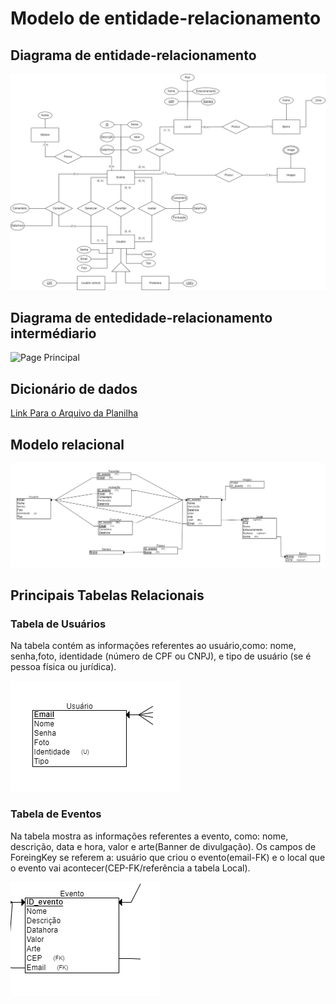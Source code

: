 # Modelo de entidade-relacionamento

## Diagrama de entidade-relacionamento

![Page Principal](pngs/Diagrama_ER_Vumbora.png)

## Diagrama de entedidade-relacionamento intermédiario

![Page Principal](pngs/Diagrama_ER_intermediário.png)

## Dicionário de dados

[Link Para o Arquivo da Planilha](Dicionário_de_Dados_Vumbora.xlsx)

## Modelo relacional

![Page Principal](pngs/Esquema_Relacional.png)

## Principais Tabelas Relacionais
### Tabela de Usuários
Na tabela contém as informações referentes ao usuário,como: nome, senha,foto, identidade (número de CPF ou CNPJ), e tipo de usuário (se é pessoa física ou jurídica).

![Page Principal](pngs/tabela_usuarioRL.png)

### Tabela de Eventos
 Na tabela mostra as informações referentes a evento, como: nome, descrição, data e hora, valor e arte(Banner de divulgação). Os campos de ForeingKey se referem a: usuário que criou o evento(email-FK) e o local que o evento vai acontecer(CEP-FK/referência a tabela Local).

![Page Principal](pngs/tabela_eventoRL.png)
